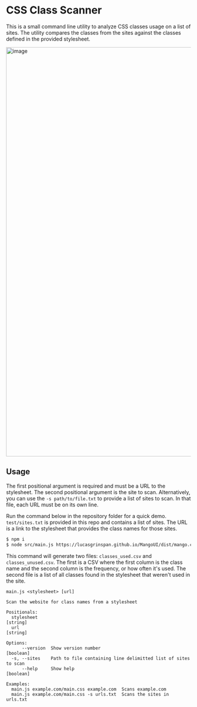 # CSS Class Scanner

This is a small command line utility to analyze CSS classes usage on a list of sites. The utility compares the classes from the sites against the classes defined in the provided stylesheet.

<img width="1116" alt="image" src="https://user-images.githubusercontent.com/32201603/154773934-691c5a5a-e5ac-4197-b4a5-50482f60b089.png">

## Usage

The first positional argument is required and must be a URL to the stylesheet. The second positional argument is the site to scan. Alternatively, you can use the `-s path/to/file.txt` to provide a list of sites to scan. In that file, each URL must be on its own line.

Run the command below in the repository folder for a quick demo. `test/sites.txt` is provided in this repo and contains a list of sites. The URL is a link to the stylesheet that provides the class names for those sites.

```bash
$ npm i
$ node src/main.js https://lucasgrinspan.github.io/MangoUI/dist/mango.css -s test/sites.txt
```

This command will generate two files: `classes_used.csv` and `classes_unused.csv`. The first is a CSV where the first column is the class name and the second column is the frequency, or how often it's used. The second file is a list of all classes found in the stylesheet that weren't used in the site.

```
main.js <stylesheet> [url]

Scan the website for class names from a stylesheet

Positionals:
  stylesheet                                                            [string]
  url                                                                   [string]

Options:
      --version  Show version number                                   [boolean]
  -s, --sites    Path to file containing line delimitted list of sites to scan
      --help     Show help                                             [boolean]

Examples:
  main.js example.com/main.css example.com  Scans example.com
  main.js example.com/main.css -s urls.txt  Scans the sites in urls.txt
```
